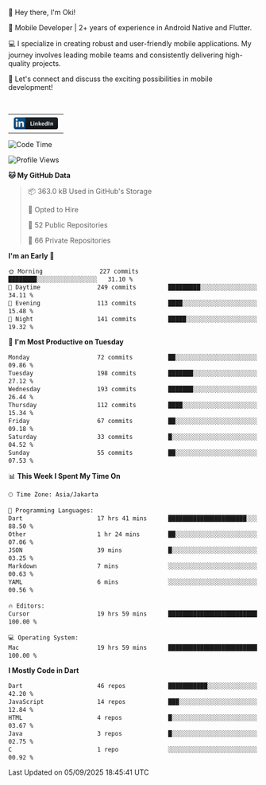 <p>
 👋 Hey there, I'm Oki!

🚀 Mobile Developer | 2+ years of experience in Android Native and Flutter.

💻 I specialize in creating robust and user-friendly mobile applications. My journey involves leading mobile teams and consistently delivering high-quality projects.

🔗 Let's connect and discuss the exciting possibilities in mobile development!

<br>

<table style="border:none; border-collapse:collapse; cellspacing:0; cellpadding:0">
    <tr>
        <td>
           <a href="https://www.linkedin.com/in/oki-6ba305173/" target="_blank">
              <img src="https://github.com/inisialkey/inisialkey/blob/main/assets/linkedin.svg" alt="LinkedIn" style="vertical-align:top; margin:4px" height=24>
          </a>
        </td>
    </tr>
</table>

<!-- <br>

<!--START_SECTION:waka-->
![Code Time](http://img.shields.io/badge/Code%20Time-1%2C459%20hrs%2013%20mins-blue)

![Profile Views](http://img.shields.io/badge/Profile%20Views-0-blue)

**🐱 My GitHub Data** 

> 📦 363.0 kB Used in GitHub's Storage 
 > 
> 💼 Opted to Hire
 > 
> 📜 52 Public Repositories 
 > 
> 🔑 66 Private Repositories 
 > 
**I'm an Early 🐤** 

```text
🌞 Morning                227 commits         ████████░░░░░░░░░░░░░░░░░   31.10 % 
🌆 Daytime                249 commits         █████████░░░░░░░░░░░░░░░░   34.11 % 
🌃 Evening                113 commits         ████░░░░░░░░░░░░░░░░░░░░░   15.48 % 
🌙 Night                  141 commits         █████░░░░░░░░░░░░░░░░░░░░   19.32 % 
```
📅 **I'm Most Productive on Tuesday** 

```text
Monday                   72 commits          ██░░░░░░░░░░░░░░░░░░░░░░░   09.86 % 
Tuesday                  198 commits         ███████░░░░░░░░░░░░░░░░░░   27.12 % 
Wednesday                193 commits         ███████░░░░░░░░░░░░░░░░░░   26.44 % 
Thursday                 112 commits         ████░░░░░░░░░░░░░░░░░░░░░   15.34 % 
Friday                   67 commits          ██░░░░░░░░░░░░░░░░░░░░░░░   09.18 % 
Saturday                 33 commits          █░░░░░░░░░░░░░░░░░░░░░░░░   04.52 % 
Sunday                   55 commits          ██░░░░░░░░░░░░░░░░░░░░░░░   07.53 % 
```


📊 **This Week I Spent My Time On** 

```text
🕑︎ Time Zone: Asia/Jakarta

💬 Programming Languages: 
Dart                     17 hrs 41 mins      ██████████████████████░░░   88.50 % 
Other                    1 hr 24 mins        ██░░░░░░░░░░░░░░░░░░░░░░░   07.06 % 
JSON                     39 mins             █░░░░░░░░░░░░░░░░░░░░░░░░   03.25 % 
Markdown                 7 mins              ░░░░░░░░░░░░░░░░░░░░░░░░░   00.63 % 
YAML                     6 mins              ░░░░░░░░░░░░░░░░░░░░░░░░░   00.56 % 

🔥 Editors: 
Cursor                   19 hrs 59 mins      █████████████████████████   100.00 % 

💻 Operating System: 
Mac                      19 hrs 59 mins      █████████████████████████   100.00 % 
```

**I Mostly Code in Dart** 

```text
Dart                     46 repos            ███████████░░░░░░░░░░░░░░   42.20 % 
JavaScript               14 repos            ███░░░░░░░░░░░░░░░░░░░░░░   12.84 % 
HTML                     4 repos             █░░░░░░░░░░░░░░░░░░░░░░░░   03.67 % 
Java                     3 repos             █░░░░░░░░░░░░░░░░░░░░░░░░   02.75 % 
C                        1 repo              ░░░░░░░░░░░░░░░░░░░░░░░░░   00.92 % 
```




 Last Updated on 05/09/2025 18:45:41 UTC
<!--END_SECTION:waka-->